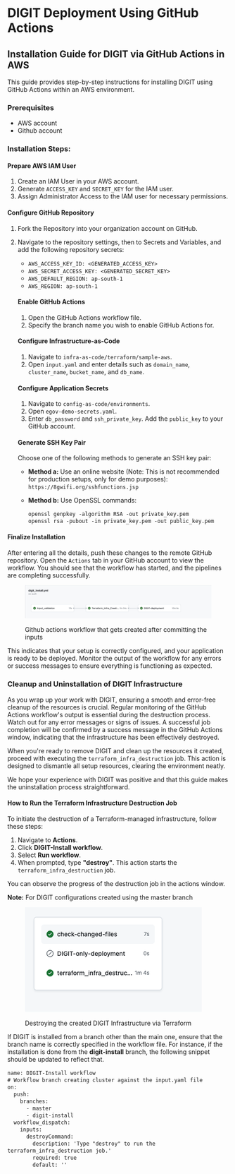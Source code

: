 # DIGIT Deployment Using GitHub Actions

## Installation Guide for DIGIT via GitHub Actions in AWS

This guide provides step-by-step instructions for installing DIGIT using GitHub Actions within an AWS environment.

### Prerequisites

* AWS account
* Github account

### Installation Steps:

#### Prepare AWS IAM User

1. Create an IAM User in your AWS account.
2. Generate `ACCESS_KEY` and `SECRET_KEY` for the IAM user.
3. Assign Administrator Access to the IAM user for necessary permissions.

#### Configure GitHub Repository

1. Fork the Repository into your organization account on GitHub.
2.  Navigate to the repository settings, then to Secrets and Variables, and add the following repository secrets:

    * `AWS_ACCESS_KEY_ID: <GENERATED_ACCESS_KEY>`
    * `AWS_SECRET_ACCESS_KEY: <GENERATED_SECRET_KEY>`
    * `AWS_DEFAULT_REGION: ap-south-1`
    * `AWS_REGION: ap-south-1`

    #### Enable GitHub Actions

    1. Open the GitHub Actions workflow file.
    2. Specify the branch name you wish to enable GitHub Actions for.

    #### Configure Infrastructure-as-Code

    1. Navigate to `infra-as-code/terraform/sample-aws`.
    2. Open `input.yaml` and enter details such as `domain_name`, `cluster_name`, `bucket_name`, and `db_name`.

    #### Configure Application Secrets

    1. Navigate to `config-as-code/environments`.
    2. Open `egov-demo-secrets.yaml`.
    3. Enter `db_password` and `ssh_private_key`. Add the `public_key` to your GitHub account.

    #### Generate SSH Key Pair

    Choose one of the following methods to generate an SSH key pair:

    * **Method a:** Use an online website (Note: This is not recommended for production setups, only for demo purposes): `https://8gwifi.org/sshfunctions.jsp`
    *   **Method b:** Use OpenSSL commands:

        ```
        openssl genpkey -algorithm RSA -out private_key.pem
        openssl rsa -pubout -in private_key.pem -out public_key.pem
        ```

#### Finalize Installation

After entering all the details, push these changes to the remote GitHub repository. Open the `Actions` tab in your GitHub account to view the workflow. You should see that the workflow has started, and the pipelines are completing successfully.

<figure><img src="../../../.gitbook/assets/Screenshot 2024-03-06 at 12.55.10 PM.png" alt=""><figcaption><p>Github actions workflow that gets created after committing the inputs</p></figcaption></figure>

This indicates that your setup is correctly configured, and your application is ready to be deployed. Monitor the output of the workflow for any errors or success messages to ensure everything is functioning as expected.

### Cleanup and Uninstallation of DIGIT Infrastructure

As you wrap up your work with DIGIT, ensuring a smooth and error-free cleanup of the resources is crucial. Regular monitoring of the GitHub Actions workflow's output is essential during the destruction process. Watch out for any error messages or signs of issues. A successful job completion will be confirmed by a success message in the GitHub Actions window, indicating that the infrastructure has been effectively destroyed.

When you're ready to remove DIGIT and clean up the resources it created, proceed with executing the `terraform_infra_destruction` job. This action is designed to dismantle all setup resources, clearing the environment neatly.

We hope your experience with DIGIT was positive and that this guide makes the uninstallation process straightforward.

#### How to Run the Terraform Infrastructure Destruction Job

To initiate the destruction of a Terraform-managed infrastructure, follow these steps:

1. Navigate to **Actions**.
2. Click **DIGIT-Install workflow**.
3. Select **Run workflow**.
4. When prompted, type **"destroy"**. This action starts the `terraform_infra_destruction` job.

You can observe the progress of the destruction job in the actions window.

**Note:** For DIGIT configurations created using the master branch

<figure><img src="../../../.gitbook/assets/Screenshot 2024-03-07 at 11.13.55 AM.png" alt=""><figcaption><p>Destroying the created DIGIT Infrastructure via Terraform</p></figcaption></figure>

If DIGIT is installed from a branch other than the main one, ensure that the branch name is correctly specified in the workflow file. For instance, if the installation is done from the **digit-install** branch, the following snippet should be updated to reflect that.

```github-actions-workflow
name: DIGIT-Install workflow
# Workflow branch creating cluster against the input.yaml file  
on:
  push:
    branches:
      - master
      - digit-install
  workflow_dispatch:
    inputs:
      destroyCommand:
        description: 'Type "destroy" to run the terraform_infra_destruction job.'
        required: true
        default: ''  
```

&#x20;

